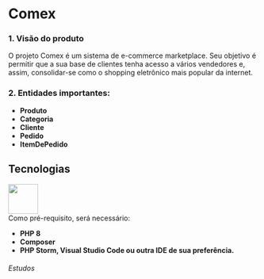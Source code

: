 # Comex
### 1. Visão do produto
O projeto Comex é um sistema de e-commerce marketplace. Seu objetivo é permitir que a sua base de clientes tenha acesso a vários vendedores e, assim, consolidar-se como o shopping eletrônico mais popular da internet.

### 2. Entidades importantes:
 * **Produto** 
 * **Categoria**
 * **Cliente**
* **Pedido**
* **ItemDePedido**

## Tecnologias

<div>
  <img height="60" width="60" src="https://cdn.jsdelivr.net/gh/devicons/devicon/icons/php/php-original.svg" />
</div>
Como pré-requisito, será necessário:

* **PHP 8**
* **Composer**
* **PHP Storm, Visual Studio Code ou outra IDE de sua preferência.**

###### Estudos


        
          



